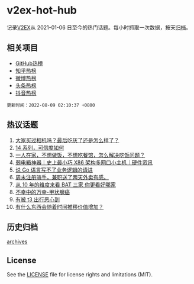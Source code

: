 # v2ex-hot-hub

 记录[V2EX](https://www.v2ex.com/)从 2021-01-06 日至今的热门话题。每小时抓取一次数据，按天[归档](archives)。
 
 ## 相关项目

- [GitHub热榜](https://github.com/lonnyzhang423/github-hot-hub)
- [知乎热榜](https://github.com/lonnyzhang423/zhihu-hot-hub)
- [微博热榜](https://github.com/lonnyzhang423/weibo-hot-hub)
- [头条热榜](https://github.com/lonnyzhang423/toutiao-hot-hub)
- [抖音热榜](https://github.com/lonnyzhang423/douyin-hot-hub)


 `更新时间：2022-08-09 02:10:37 +0800`

## 热议话题

1. [大家买过相机吗？最后吃灰了还是怎么样了？](https://www.v2ex.com/t/871366)
1. [14 系列，可信度如何](https://www.v2ex.com/t/871325)
1. [一人在家，不想做饭，不想吃餐馆，怎么解决吃饭问题？](https://www.v2ex.com/t/871338)
1. [弱电箱神器｜史上最小巧 X86 架构多网口小主机｜硬件资讯](https://www.v2ex.com/t/871348)
1. [说 Go 语言写不了业务逻辑的请进](https://www.v2ex.com/t/871389)
1. [周末注册骑手，兼职送了两天外卖有感。](https://www.v2ex.com/t/871350)
1. [从 10 年的维度来看 BAT 三家 你更看好哪家](https://www.v2ex.com/t/871466)
1. [不幸中的万幸-甲状腺癌](https://www.v2ex.com/t/871412)
1. [有被 t3 出行恶心到](https://www.v2ex.com/t/871388)
1. [有什么东西会随着时间推移价值增加？](https://www.v2ex.com/t/871343)

## 历史归档

[archives](archives)

## License

See the [LICENSE](LICENSE) file for license rights and limitations (MIT).
